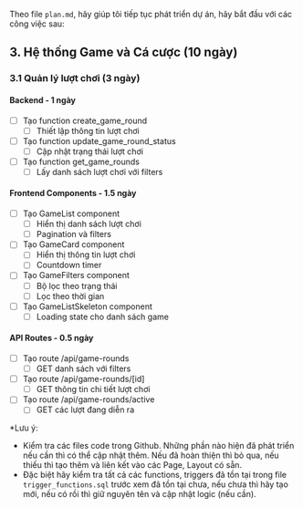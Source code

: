 Theo file `plan.md`, hãy giúp tôi tiếp tục phát triển dự án, hãy bắt đầu với các công việc sau:

## 3. Hệ thống Game và Cá cược (10 ngày)

### 3.1 Quản lý lượt chơi (3 ngày)

#### Backend - 1 ngày

- [ ] Tạo function create_game_round
  - [ ] Thiết lập thông tin lượt chơi
- [ ] Tạo function update_game_round_status
  - [ ] Cập nhật trạng thái lượt chơi
- [ ] Tạo function get_game_rounds
  - [ ] Lấy danh sách lượt chơi với filters

#### Frontend Components - 1.5 ngày

- [ ] Tạo GameList component
  - [ ] Hiển thị danh sách lượt chơi
  - [ ] Pagination và filters
- [ ] Tạo GameCard component
  - [ ] Hiển thị thông tin lượt chơi
  - [ ] Countdown timer
- [ ] Tạo GameFilters component
  - [ ] Bộ lọc theo trạng thái
  - [ ] Lọc theo thời gian
- [ ] Tạo GameListSkeleton component
  - [ ] Loading state cho danh sách game

#### API Routes - 0.5 ngày

- [ ] Tạo route /api/game-rounds
  - [ ] GET danh sách với filters
- [ ] Tạo route /api/game-rounds/[id]
  - [ ] GET thông tin chi tiết lượt chơi
- [ ] Tạo route /api/game-rounds/active
  - [ ] GET các lượt đang diễn ra

\*Lưu ý:

- Kiểm tra các files code trong Github. Những phần nào hiện đã phát triển nếu cần thì có thể cập nhật thêm. Nếu đã hoàn thiện thì bỏ qua, nếu thiếu thì tạo thêm và liên kết vào các Page, Layout có sẵn.
- Đặc biệt hãy kiểm tra tất cả các functions, triggers đã tồn tại trong file `trigger_functions.sql`​ trước xem đã tồn tại chưa, nếu chưa thì hãy tạo mới, nếu có rồi thì giữ nguyên tên và cập nhật logic (nếu cần).
